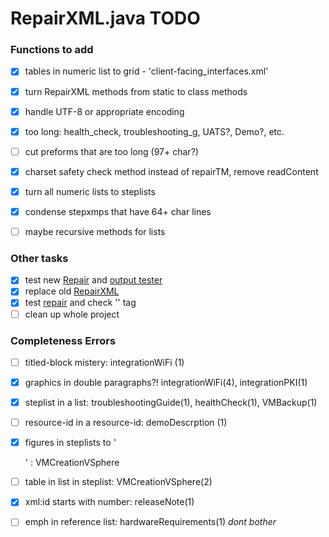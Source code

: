 # RepairXML.java TODO

### Functions to add
- [x] tables in numeric list to grid - 'client-facing_interfaces.xml'
- [x] turn RepairXML methods from static to class methods
- [x] handle UTF-8 or appropriate encoding
- [x] too long: health_check, troubleshooting_g, UATS?, Demo?, etc.
- [ ] cut preforms that are too long (97+ char?)
- [x] charset safety check method instead of repairTM, remove readContent
- [x] turn all numeric lists to steplists
- [x] condense stepxmps that have 64+ char lines
- [ ] maybe recursive methods for lists


### Other tasks
- [x] test new [Repair](src/RepairXml.java) and
[output tester](src/OutputTester.java)
- [x] replace old [RepairXML](src/OldRepairXML.java)
- [x] test [repair](src/RepairXml.java) and check '<stpexp>' tag
- [ ] clean up whole project

### Completeness Errors
- [ ] titled-block mistery: integrationWiFi (1)
- [x] graphics in double paragraphs?! integrationWiFi(4), integrationPKI(1)
- [x] steplist in a list: troubleshootingGuide(1), healthCheck(1), VMBackup(1)
- [ ] resource-id in a resource-id: demoDescrption (1)
- [x] figures in steplists to '<p><graphics>' : VMCreationVSphere
- [ ] table in list in steplist: VMCreationVSphere(2)
- [x] xml:id starts with number: releaseNote(1)
- [ ] emph in reference list: hardwareRequirements(1) _dont bother_






